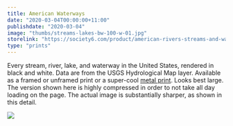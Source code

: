 ```yaml
---
title: American Waterways
date: "2020-03-04T00:00:00+11:00"
publishdate: "2020-03-04"
image: "thumbs/streams-lakes-bw-100-w-01.jpg"
storelink: "https://society6.com/product/american-rivers-streams-and-waterways2644099_print?sku=s6-13429882p4a1v45"
type: "prints"
---
```


Every stream, river, lake, and waterway in the United States, rendered in black and white. Data are from the USGS Hydrological Map layer. Available as a framed or unframed print or a super-cool [metal print](https://society6.com/product/american-rivers-streams-and-waterways2644099_metal-print?sku=s6-13429882p54a71v499). Looks best large. The version shown here is highly compressed in order to not take all day loading on the page. The actual image is substantially sharper, as shown in this detail. 

<img src = "../thumbs/streams-lakes-detail.png">
